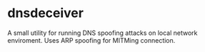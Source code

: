 # dnsdeceiver
A small utility for running DNS spoofing attacks on local network enviroment. Uses ARP spoofing for MITMing connection. 
